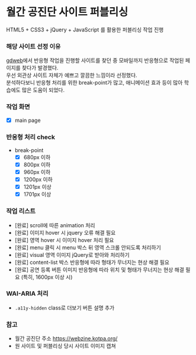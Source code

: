 # 월간 공진단 사이트 퍼블리싱

HTML5 + CSS3 + jQuery + JavaScript 를 활용한 퍼블리싱 작업 진행

### 해당 사이트 선정 이유

[gdweb](http://www.gdweb.co.kr/main/)에서 반응형 작업을 진행할 사이트를 찾던 중 모바일까지 반응형으로 작업된 페이지를 찾다가 발경했다.  
우선 외관상 사이트 자체가 예쁘고 깔끔한 느낌이라 선정했다.  
분석하다보니 반응형 처리를 위한 break-point가 많고, 애니메이션 효과 등이 많아 학습에도 많은 도움이 되었다.

### 작업 화면

- [x] main page

### 반응형 처리 check

- break-point
  - [x] 680px 이하
  - [x] 800px 이하
  - [x] 960px 이하
  - [x] 1200px 이하
  - [x] 1201px 이상
  - [x] 1701px 이상

### 작업 리스트

- [완료] scroll에 따른 animation 처리
- [완료] 이미지 hover 시 jquery 오류 해결 필요
- [완료] 영역 hover 시 이미지 hover 처리 필요
- [완료] menu 클릭 시 menu 박스 뒤 영역 스크롤 안되도록 처리하기
- [완료] visual 영역 이미지 jQuery로 받아와 처리하기
- [완료] content-list 박스 반응형에 따라 형태가 무너지는 현상 해결 필요
- [완료] 공연 등록 버튼 이미지 반응형에 따라 위치 및 형태가 무너지는 현상 해결 필요 (특히, 1600px 이상 시)

### WAI-ARIA 처리

- `.a11y-hidden` class로 더보기 버튼 설명 추가

### 참고

- 월간 공진단 주소 https://webzine.kotpa.org/
- 원 사이트 및 퍼블리싱 당시 사이트 이미지 캡쳐
